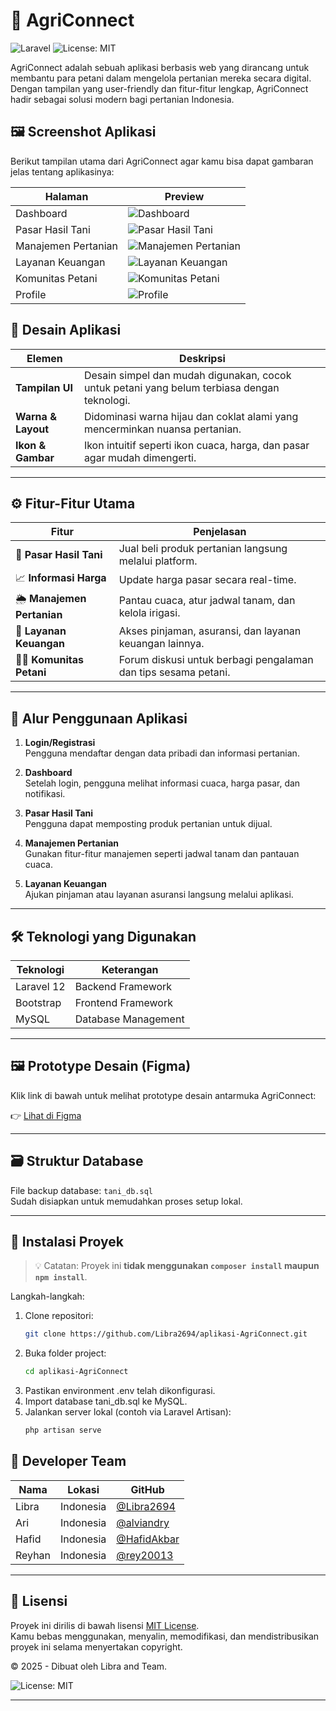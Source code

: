 # 🌾 AgriConnect
![Laravel](https://img.shields.io/badge/Laravel-12-red) ![License: MIT](https://img.shields.io/badge/License-MIT-blue.svg)

AgriConnect adalah sebuah aplikasi berbasis web yang dirancang untuk membantu para petani dalam mengelola pertanian mereka secara digital. Dengan tampilan yang user-friendly dan fitur-fitur lengkap, AgriConnect hadir sebagai solusi modern bagi pertanian Indonesia.

## 🖼️ Screenshot Aplikasi

Berikut tampilan utama dari AgriConnect agar kamu bisa dapat gambaran jelas tentang aplikasinya:

| Halaman             | Preview                                               |
|---------------------|------------------------------------------------------|
| Dashboard           | ![Dashboard](https://res.cloudinary.com/dzgxqfnv9/image/upload/v1754664428/imgtourl/Screenshot_2025-08-08_214634_zji7ps.png)          |
| Pasar Hasil Tani       | ![Pasar Hasil Tani](https://res.cloudinary.com/dzgxqfnv9/image/upload/v1754664473/imgtourl/Screenshot_2025-08-08_214733_sovxla.png)  |
| Manajemen Pertanian | ![Manajemen Pertanian](https://res.cloudinary.com/dzgxqfnv9/image/upload/v1754664729/imgtourl/Screenshot_2025-08-08_215154_x5ad4n.png)|
| Layanan Keuangan    | ![Layanan Keuangan](https://res.cloudinary.com/dzgxqfnv9/image/upload/v1754664841/imgtourl/Screenshot_2025-08-08_215244_tgrqyt.png)     |
| Komunitas Petani | ![Komunitas Petani](https://res.cloudinary.com/dzgxqfnv9/image/upload/v1754664874/imgtourl/Screenshot_2025-08-08_215254_j1pgvj.png)|
| Profile    | ![Profile](https://res.cloudinary.com/dzgxqfnv9/image/upload/v1754664919/imgtourl/Screenshot_2025-08-08_215350_oii6x3.png)     |

## 📱 Desain Aplikasi

| Elemen             | Deskripsi                                                                 |
|--------------------|---------------------------------------------------------------------------|
| **Tampilan UI**     | Desain simpel dan mudah digunakan, cocok untuk petani yang belum terbiasa dengan teknologi. |
| **Warna & Layout** | Didominasi warna hijau dan coklat alami yang mencerminkan nuansa pertanian. |
| **Ikon & Gambar**  | Ikon intuitif seperti ikon cuaca, harga, dan pasar agar mudah dimengerti. |

---

## ⚙️ Fitur-Fitur Utama

| Fitur               | Penjelasan                                                                 |
|---------------------|---------------------------------------------------------------------------|
| 🛒 **Pasar Hasil Tani**     | Jual beli produk pertanian langsung melalui platform.                      |
| 📈 **Informasi Harga**   | Update harga pasar secara real-time.                                      |
| 🌦️ **Manajemen Pertanian** | Pantau cuaca, atur jadwal tanam, dan kelola irigasi.                      |
| 💸 **Layanan Keuangan**   | Akses pinjaman, asuransi, dan layanan keuangan lainnya.                  |
| 🧑‍🌾 **Komunitas Petani**   | Forum diskusi untuk berbagi pengalaman dan tips sesama petani.           |

---

## 🔁 Alur Penggunaan Aplikasi

1. **Login/Registrasi**  
   Pengguna mendaftar dengan data pribadi dan informasi pertanian.

2. **Dashboard**  
   Setelah login, pengguna melihat informasi cuaca, harga pasar, dan notifikasi.

3. **Pasar Hasil Tani**  
   Pengguna dapat memposting produk pertanian untuk dijual.

4. **Manajemen Pertanian**  
   Gunakan fitur-fitur manajemen seperti jadwal tanam dan pantauan cuaca.

5. **Layanan Keuangan**  
   Ajukan pinjaman atau layanan asuransi langsung melalui aplikasi.

---

## 🛠️ Teknologi yang Digunakan

| Teknologi  | Keterangan              |
|------------|--------------------------|
| Laravel 12 | Backend Framework        |
| Bootstrap  | Frontend Framework       |
| MySQL      | Database Management      |

---

## 🖼️ Prototype Desain (Figma)

Klik link di bawah untuk melihat prototype desain antarmuka AgriConnect:

👉 [Lihat di Figma](https://www.figma.com/proto/PuldPvl32tCBGZYkBVBmcE/Web-AgriConnect?page-id=0%3A1&node-id=1-2&viewport=141%2C187%2C0.07&t=I6xEMCxrx0FsyIAT-1&scaling=contain&content-scaling=fixed)

---

## 🗃️ Struktur Database

File backup database: `tani_db.sql`  
Sudah disiapkan untuk memudahkan proses setup lokal.

---

## 🚀 Instalasi Proyek

> 💡 Catatan: Proyek ini **tidak menggunakan `composer install` maupun `npm install`**.

Langkah-langkah:

1. Clone repositori:
   ```bash
   git clone https://github.com/Libra2694/aplikasi-AgriConnect.git
   ```
2. Buka folder project:
    ```bash
    cd aplikasi-AgriConnect
    ```
3. Pastikan environment .env telah dikonfigurasi.
4. Import database tani_db.sql ke MySQL.
5. Jalankan server lokal (contoh via Laravel Artisan):
    ```bash
    php artisan serve
    ```

## 👤 Developer Team

| Nama    | Lokasi     | GitHub |
|---------|------------|--------|
| Libra   | Indonesia  | [@Libra2694](https://github.com/Libra2694) |
| Ari     | Indonesia  | [@alviandry](https://github.com/alviandry) |
| Hafid   | Indonesia  | [@HafidAkbar](https://github.com/HafidAkbar) |
| Reyhan  | Indonesia  | [@rey20013](https://github.com/rey20013) |

---

## 📄 Lisensi

Proyek ini dirilis di bawah lisensi [MIT License](LICENSE).  
Kamu bebas menggunakan, menyalin, memodifikasi, dan mendistribusikan proyek ini selama menyertakan copyright.

© 2025 - Dibuat oleh Libra and Team.

![License: MIT](https://img.shields.io/badge/License-MIT-yellow.svg)

---
